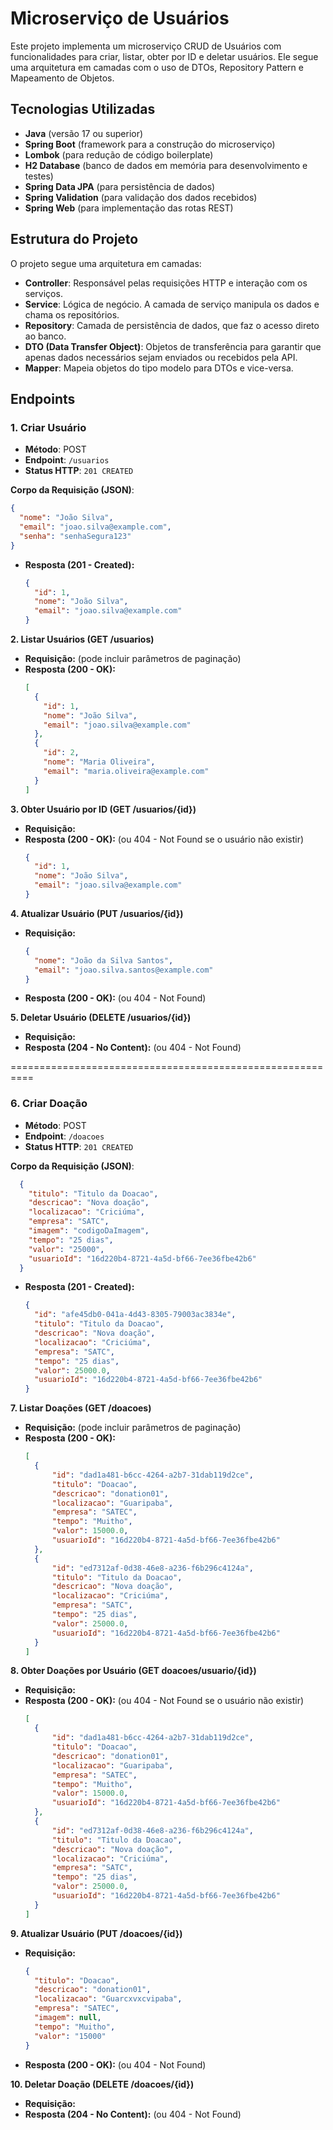 # Microserviço de Usuários

Este projeto implementa um microserviço CRUD de Usuários com funcionalidades para criar, listar, obter por ID e deletar usuários. Ele segue uma arquitetura em camadas com o uso de DTOs, Repository Pattern e Mapeamento de Objetos.

## Tecnologias Utilizadas
- **Java** (versão 17 ou superior)
- **Spring Boot** (framework para a construção do microserviço)
- **Lombok** (para redução de código boilerplate)
- **H2 Database** (banco de dados em memória para desenvolvimento e testes)
- **Spring Data JPA** (para persistência de dados)
- **Spring Validation** (para validação dos dados recebidos)
- **Spring Web** (para implementação das rotas REST)

## Estrutura do Projeto
O projeto segue uma arquitetura em camadas:

- **Controller**: Responsável pelas requisições HTTP e interação com os serviços.
- **Service**: Lógica de negócio. A camada de serviço manipula os dados e chama os repositórios.
- **Repository**: Camada de persistência de dados, que faz o acesso direto ao banco.
- **DTO (Data Transfer Object)**: Objetos de transferência para garantir que apenas dados necessários sejam enviados ou recebidos pela API.
- **Mapper**: Mapeia objetos do tipo modelo para DTOs e vice-versa.

## Endpoints

### 1. Criar Usuário
- **Método**: POST
- **Endpoint**: `/usuarios`
- **Status HTTP**: `201 CREATED`

**Corpo da Requisição (JSON)**:
```json
{
  "nome": "João Silva",
  "email": "joao.silva@example.com",
  "senha": "senhaSegura123"
}

  ```
* **Resposta (201 - Created):**
  ```json
  {
    "id": 1,
    "nome": "João Silva",
    "email": "joao.silva@example.com"
  }
  ```

**2. Listar Usuários (GET /usuarios)**

* **Requisição:**  (pode incluir parâmetros de paginação)
* **Resposta (200 - OK):**
  ```json
  [
    {
      "id": 1,
      "nome": "João Silva",
      "email": "joao.silva@example.com"
    },
    {
      "id": 2,
      "nome": "Maria Oliveira",
      "email": "maria.oliveira@example.com"
    }
  ]
  ```

**3. Obter Usuário por ID (GET /usuarios/{id})**

* **Requisição:**
* **Resposta (200 - OK):**  (ou 404 - Not Found se o usuário não existir)
  ```json
  {
    "id": 1,
    "nome": "João Silva",
    "email": "joao.silva@example.com"
  }
  ```

**4. Atualizar Usuário (PUT /usuarios/{id})**

* **Requisição:**
  ```json
  {
    "nome": "João da Silva Santos",
    "email": "joao.silva.santos@example.com"
  }
  ```
* **Resposta (200 - OK):** (ou 404 - Not Found)

**5. Deletar Usuário (DELETE /usuarios/{id})**

* **Requisição:**
* **Resposta (204 - No Content):** (ou 404 - Not Found)


==========================================================
### 6. Criar Doação
- **Método**: POST
- **Endpoint**: `/doacoes`
- **Status HTTP**: `201 CREATED`

**Corpo da Requisição (JSON)**:
```json
  {
  	"titulo": "Titulo da Doacao",
    "descricao": "Nova doação",
    "localizacao": "Criciúma",
    "empresa": "SATC",
    "imagem": "codigoDaImagem",
    "tempo": "25 dias",
    "valor": "25000",
    "usuarioId": "16d220b4-8721-4a5d-bf66-7ee36fbe42b6"
  }

  ```
* **Resposta (201 - Created):**
  ```json
  {
  	"id": "afe45db0-041a-4d43-8305-79003ac3834e",
  	"titulo": "Titulo da Doacao",
  	"descricao": "Nova doação",
  	"localizacao": "Criciúma",
  	"empresa": "SATC",
  	"tempo": "25 dias",
  	"valor": 25000.0,
  	"usuarioId": "16d220b4-8721-4a5d-bf66-7ee36fbe42b6"
  }
  ```

**7. Listar Doações (GET /doacoes)**

* **Requisição:**  (pode incluir parâmetros de paginação)
* **Resposta (200 - OK):**
  ```json
  [
  	{
  		"id": "dad1a481-b6cc-4264-a2b7-31dab119d2ce",
  		"titulo": "Doacao",
  		"descricao": "donation01",
  		"localizacao": "Guaripaba",
  		"empresa": "SATEC",
  		"tempo": "Muitho",
  		"valor": 15000.0,
  		"usuarioId": "16d220b4-8721-4a5d-bf66-7ee36fbe42b6"
  	},
  	{
  		"id": "ed7312af-0d38-46e8-a236-f6b296c4124a",
  		"titulo": "Titulo da Doacao",
  		"descricao": "Nova doação",
  		"localizacao": "Criciúma",
  		"empresa": "SATC",
  		"tempo": "25 dias",
  		"valor": 25000.0,
  		"usuarioId": "16d220b4-8721-4a5d-bf66-7ee36fbe42b6"
  	}
  ]
  ```

**8. Obter Doações por Usuário (GET doacoes/usuario/{id})**

* **Requisição:**
* **Resposta (200 - OK):**  (ou 404 - Not Found se o usuário não existir)
  ```json
  [
  	{
  		"id": "dad1a481-b6cc-4264-a2b7-31dab119d2ce",
  		"titulo": "Doacao",
  		"descricao": "donation01",
  		"localizacao": "Guaripaba",
  		"empresa": "SATEC",
  		"tempo": "Muitho",
  		"valor": 15000.0,
  		"usuarioId": "16d220b4-8721-4a5d-bf66-7ee36fbe42b6"
  	},
  	{
  		"id": "ed7312af-0d38-46e8-a236-f6b296c4124a",
  		"titulo": "Titulo da Doacao",
  		"descricao": "Nova doação",
  		"localizacao": "Criciúma",
  		"empresa": "SATC",
  		"tempo": "25 dias",
  		"valor": 25000.0,
  		"usuarioId": "16d220b4-8721-4a5d-bf66-7ee36fbe42b6"
  	}
  ]
  ```

**9. Atualizar Usuário (PUT /doacoes/{id})**

* **Requisição:**
  ```json
  {
  	"titulo": "Doacao",
    "descricao": "donation01",
    "localizacao": "Guarcxvxcvipaba",
    "empresa": "SATEC",
    "imagem": null,
    "tempo": "Muitho",
    "valor": "15000"
  }
  ```
* **Resposta (200 - OK):** (ou 404 - Not Found)

**10. Deletar Doação (DELETE /doacoes/{id})**

* **Requisição:**
* **Resposta (204 - No Content):** (ou 404 - Not Found)
